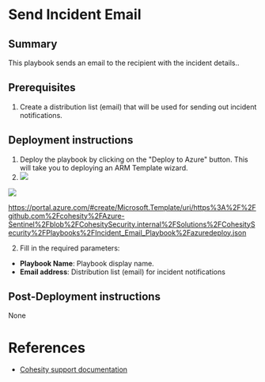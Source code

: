 # Send Incident Email
## Summary
This playbook sends an email to the recipient with the incident details..

## Prerequisites
1. Create a distribution list (email) that will be used for sending out incident notifications.

## Deployment instructions
1. Deploy the playbook by clicking on the "Deploy to Azure" button. This will take you to deploying an ARM Template wizard.
2. <a href="https://portal.azure.com/#create/Microsoft.Template/uri/https%3A%2F%2Fraw.githubusercontent.com%2FAzure%2FAzure-Sentinel%2Fmaster%2FSolutions%2FRiskIQ%2FPlaybooks%2FRiskIQ-Automated-Triage%2Fincident-trigger%2Fazuredeploy.json" target="_blank">
    <img src="https://aka.ms/deploytoazurebutton"/>
</a>
 <a href="https://portal.azure.com/#create/Microsoft.Template/uri/https%3A%2F%2Fraw.githubusercontent.com%2Fcohesity%2FAzure-Sentinel%2Fblob%2FCohesitySecurity.internal%2FSolutions%2FCohesitySecurity%2FPlaybooks%2FIncident_Email_Playbook%2Fazuredeploy.json" target="_blank">
    <img src="https://aka.ms/deploytoazurebutton"/>
</a>


https://portal.azure.com/#create/Microsoft.Template/uri/https%3A%2F%2Fgithub.com%2Fcohesity%2FAzure-Sentinel%2Fblob%2FCohesitySecurity.internal%2FSolutions%2FCohesitySecurity%2FPlaybooks%2FIncident_Email_Playbook%2Fazuredeploy.json

2. Fill in the required parameters:
* __Playbook Name__: Playbook display name.
* __Email address__: Distribution list (email) for incident notifications

## Post-Deployment instructions
None

#  References
 - [Cohesity support documentation](https://docs.cohesity.com/ui/login?redirectPath=%2FHomePage%2FContent%2FTechGuides%2FTechnicalGuides.htm)
